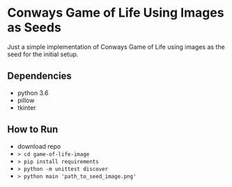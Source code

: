 # Conways Game of Life Using Images as Seeds
Just a simple implementation of Conways Game of Life using images as the seed for the initial setup.

## Dependencies
- python 3.6
- pillow
- tkinter

## How to Run
- download repo
- <code>> cd game-of-life-image </code>
- <code>> pip install requirements </code>
- <code>> python -m unittest discover </code>
- <code>> python main 'path_to_seed_image.png'</code>